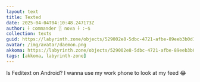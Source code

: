 ```yaml
---
layout: text
title: Texted
date: 2025-04-04T04:10:48.247173Z
author: ⸸ commander ░ nova ⸸ :~$
collection: texts
guid: https://labyrinth.zone/objects/529002e8-5dbc-4721-afbe-89eeb3b0d1b1
avatar: /img/avatar/daemon.png
akkoma: https://labyrinth.zone/objects/529002e8-5dbc-4721-afbe-89eeb3b0d1b1
tags: [akkoma, labyrinth-zone]
---
```


<p>Is Feditext on Android? I wanna use my work phone to look at my feed 😂</p>